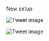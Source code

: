 New setup


![Tweet image](/assets/crosspoast/GV2gVKfbUAAvhGo.jpg)

![Tweet image](/assets/crosspoast/GV2gVJxbsAAq4Ma.jpg)


